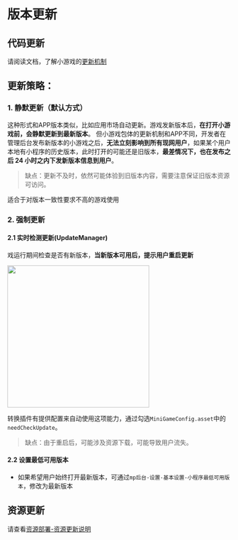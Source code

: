 # 版本更新

## 代码更新
请阅读文档，了解小游戏的[更新机制](https://developers.weixin.qq.com/minigame/dev/guide/runtime/update-mechanism.html)

## 更新策略：
### 1. 静默更新（默认方式）
这种形式和APP版本类似，比如应用市场自动更新。游戏发新版本后，**在打开小游戏前，会静默更新到最新版本**。
但小游戏包体的更新机制和APP不同，开发者在管理后台发布新版本的小游戏之后，**无法立刻影响到所有现网用户**，如果某个用户本地有小程序的历史版本，此时打开的可能还是旧版本，**最差情况下，也在发布之后 24 小时之内下发新版本信息到用户**。

> 缺点：更新不及时，依然可能体验到旧版本内容，需要注意保证旧版本资源可访问。

适合于对版本一致性要求不高的游戏使用

### 2. 强制更新
#### 2.1 实时检测更新(UpdateManager)
戏运行期间检查是否有新版本，**当新版本可用后，提示用户重启更新**

<img src="../image/update-dialog.png" width="320"/>

转换插件有提供配置来自动使用这项能力，通过勾选`MiniGameConfig.asset`中的`needCheckUpdate`。

> 缺点：由于重启后，可能涉及资源下载，可能导致用户流失。

#### 2.2 设置最低可用版本 
- 如果希望用户始终打开最新版本，可通过`mp后台-设置-基本设置-小程序最低可用版本`，修改为最新版本

## 资源更新
请查看[资源部署-资源更新说明](./DataCDN.md)